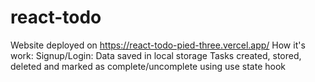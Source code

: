 ﻿# react-todo
Website deployed on https://react-todo-pied-three.vercel.app/
How it's work:
Signup/Login: Data saved in local storage
Tasks created, stored, deleted and marked as complete/uncomplete using use state hook


